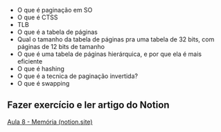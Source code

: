 - O que é paginação em SO
- O que é CTSS
- TLB
- O que é a tabela de páginas
- Qual o tamanho da tabela de páginas pra uma tabela de 32 bits, com páginas de 12 bits de tamanho
- O que é uma tabela de páginas hierárquica, e por que ela é mais eficiente
- O que é hashing
- O que é a tecnica de paginação invertida?
- O que é swapping

## Fazer exercício e ler artigo do Notion
[Aula 8 - Memória (notion.site)](https://private-zinc-3e1.notion.site/Aula-8-Mem-ria-9f7196e51a984e13902ba1b96de4037c)
